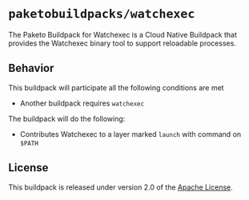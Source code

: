 # `paketobuildpacks/watchexec`

The Paketo Buildpack for Watchexec is a Cloud Native Buildpack that provides the Watchexec binary tool to support reloadable processes.

## Behavior

This buildpack will participate all the following conditions are met

* Another buildpack requires `watchexec`

The buildpack will do the following:

* Contributes Watchexec to a layer marked `launch` with command on `$PATH`

## License

This buildpack is released under version 2.0 of the [Apache License][a].

[a]: http://www.apache.org/licenses/LICENSE-2.0
